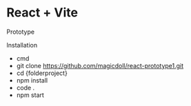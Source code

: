 # React + Vite
Prototype

Installation
- cmd
- git clone https://github.com/magicdoll/react-prototype1.git
- cd {folderproject}
- npm install
- code .
- npm start
